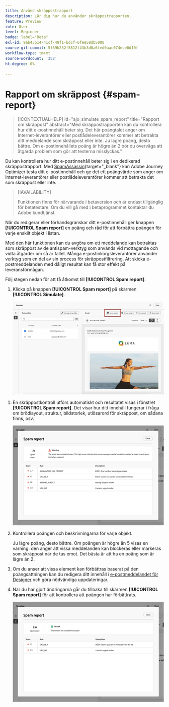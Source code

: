 ```yaml
---
title: Använd skräppostrapport
description: Lär dig hur du använder skräppostrapporten.
feature: Preview
role: User
level: Beginner
badge: label="Beta"
exl-id: 9ab43b14-41cf-49f1-bdcf-6fee58db5000
source-git-commit: 5f69b252f5812f43b3d0a6fed0aac074ece0d10f
workflow-type: tm+mt
source-wordcount: '352'
ht-degree: 0%

---
```


# Rapport om skräppost {#spam-report}

>[!CONTEXTUALHELP]
>id="ajo_simulate_spam_report"
>title="Rapport om skräppost"
>abstract="Med skräppostrapporten kan du kontrollera hur ditt e-postinnehåll beter sig. Det här poängtalet anger om Internet-leverantörer eller postlådeleverantörer kommer att betrakta ditt meddelande som skräppost eller inte. Ju lägre poäng, desto bättre. Om e-postinnehållets poäng är högre än 2 bör du överväga att åtgärda problem som gör att testerna misslyckas."

Du kan kontrollera hur ditt e-postinnehåll beter sig i en dedikerad skräppostrapport. Med [SpamAssassin](https://spamassassin.apache.org/){target="_blank"} kan Adobe Journey Optimizer testa ditt e-postinnehåll och ge det ett poängvärde som anger om Internet-leverantörer eller postlådeleverantörer kommer att betrakta det som skräppost eller inte.

>[!AVAILABILITY]
>
>Funktionen finns för närvarande i betaversion och är endast tillgänglig för betatestare. Om du vill gå med i betaprogrammet kontaktar du Adobe kundtjänst.

När du redigerar eller förhandsgranskar ditt e-postinnehåll ger knappen **[!UICONTROL Spam report]** en poäng och råd för att förbättra poängen för varje enskilt objekt i listan.

Med den här funktionen kan du avgöra om ett meddelande kan betraktas som skräppost av de antispam-verktyg som används vid mottagande och vidta åtgärder om så är fallet. Många e-postinkorgsleverantörer använder verktyg som en del av sin process för skräppostfiltrering. Att skicka e-postmeddelanden med dåligt resultat kan få stor effekt på leveransförmågan.

Följ stegen nedan för att få åtkomst till **[!UICONTROL Spam report]**.

1. Klicka på knappen **[!UICONTROL Spam report]** på skärmen **[!UICONTROL Simulate]**.

   ![](assets/spam-report-button.png)

<!--
    You can also open the [Email Designer](../email/content-from-scratch.md), click the **[!UICONTROL More]** button and select **[!UICONTROL Check spam score]** from the menu.

    ![](assets/spam-report-check-score.png)
-->

1. En skräppostkontroll utförs automatiskt och resultatet visas i fönstret **[!UICONTROL Spam report]**. Det visar hur ditt innehåll fungerar i fråga om brödlayout, struktur, bildstorlek, utlösarord för skräppost, om sådana finns, osv.

   ![](assets/spam-report-high-score.png)

1. Kontrollera poängen och beskrivningarna för varje objekt.

   Ju lägre poäng, desto bättre. Om poängen är högre än 5 visas en varning: den anger att vissa meddelanden kan blockeras eller markeras som skräppost när de tas emot. Det bästa är att ha en poäng som är lägre än 2.

1. Om du anser att vissa element kan förbättras baserat på den poängsättningen kan du redigera ditt innehåll i [e-postmeddelandet för Designer](../email/content-from-scratch.md) och göra nödvändiga uppdateringar.

1. När du har gjort ändringarna går du tillbaka till skärmen **[!UICONTROL Spam report]** för att kontrollera att poängen har förbättrats.

   ![](assets/spam-report-low-score.png)

<!--You can also check the message's alerts for warnings on potential risk of spam detection. Follow the steps below.

1. Click the **[!UICONTROL Alerts]** button on top right of the screen. [Learn more on email alerts](../email/create-email.md#check-email-alerts)

1. If **[!UICONTROL Spam checker alert]** is displayed, you should check your content for a potential risk of spam using the **[!UICONTROL Spam report]** feature as detailed above.

    ![](assets/spam-report-alert.png)
-->
